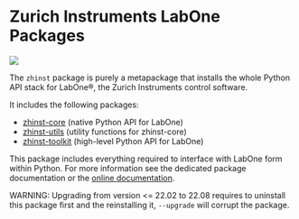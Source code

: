 # Zurich Instruments LabOne Packages

![](https://github.com/zhinst/zhinst-meta/blob/main/thumbnail.jpg)

The `zhinst` package is purely a metapackage that installs the whole Python API
stack for LabOne&reg;, the Zurich Instruments control software.

It includes the following packages:

* [zhinst-core](https://pypi.org/project/zhinst-core/) (native Python API for LabOne)
* [zhinst-utils](https://pypi.org/project/zhinst-utils/) (utility functions for zhinst-core)
* [zhinst-toolkit](https://pypi.org/project/zhinst-toolkit/) (high-level Python API for LabOne)

This package includes everything required to interface with LabOne form within Python.
For more information see the dedicated package documentation or the
[online documentation](https://docs.zhinst.com).

WARNING: Upgrading from version <= 22.02 to 22.08 requires to uninstall this package first and the reinstalling it, `--upgrade` will corrupt the package.  
